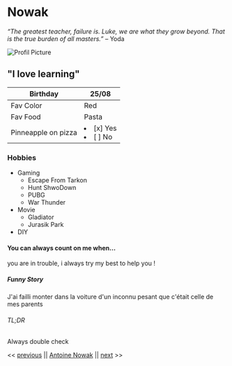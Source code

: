  # Nowak

*“The greatest teacher, failure is. Luke, we are what they grow beyond.
That is the true burden of all masters.”* – Yoda

![Profil Picture](git@github.com:Tatooine93/markdown-challenge.git/Wankul.png "Profile Pic")

## "I love learning"

| Birthday | 25/08 |
| --- | --- |
| Fav Color | Red |
| Fav Food | Pasta |
| Pinneapple on pizza | <lu><li> [x] Yes</li> <li> [ ] No </li></lu> |

### Hobbies

* Gaming
	* Escape From Tarkon
	* Hunt ShwoDown
	* PUBG
	* War Thunder
* Movie
	* Gladiator
	* Jurasik Park
* DIY

#### You can always count on me when...

you are in trouble, i always try my best to help you !

##### Funny Story

J'ai failli monter dans la voiture d'un inconnu 
pesant que c'était celle de mes parents

###### TL;DR

Always double check

<< [previous](https://github.com/PREVIOUS_STUDENT/markdown-challenge/README.md) || [Antoine Nowak](https://git@github.com:Tatooine93/markdown-challenge.git/README.md) || [next](https://github.com/NEXT_STUDENT/markdown-challenge/README.md) >>
